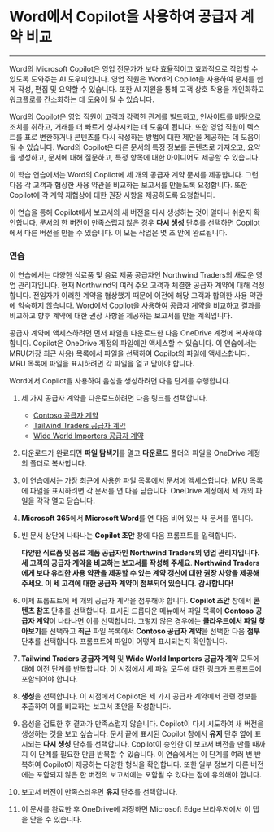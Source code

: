 
# Word에서 Copilot을 사용하여 공급자 계약 비교
---
Word의 Microsoft Copilot은 영업 전문가가 보다 효율적이고 효과적으로 작업할 수 있도록 도와주는 AI 도우미입니다. 영업 직원은 Word의 Copilot을 사용하여 문서를 쉽게 작성, 편집 및 요약할 수 있습니다. 또한 AI 지원을 통해 고객 상호 작용을 개인화하고 워크플로를 간소화하는 데 도움이 될 수 있습니다.

Word의 Copilot은 영업 직원이 고객과 강력한 관계를 빌드하고, 인사이트를 바탕으로 조치를 취하고, 거래를 더 빠르게 성사시키는 데 도움이 됩니다. 또한 영업 직원이 텍스트를 표로 변환하거나 콘텐츠를 다시 작성하는 방법에 대한 제안을 제공하는 데 도움이 될 수 있습니다. Word의 Copilot은 다른 문서의 특정 정보를 콘텐츠로 가져오고, 요약을 생성하고, 문서에 대해 질문하고, 특정 항목에 대한 아이디어도 제공할 수 있습니다.

이 학습 연습에서는 Word의 Copilot에 세 개의 공급자 계약 문서를 제공합니다. 그런 다음 각 고객과 협상한 사용 약관을 비교하는 보고서를 만들도록 요청합니다. 또한 Copilot에 각 계약 재협상에 대한 권장 사항을 제공하도록 요청합니다.

이 연습을 통해 Copilot에서 보고서의 새 버전을 다시 생성하는 것이 얼마나 쉬운지 확인합니다. 문서의 한 버전이 만족스럽지 않은 경우 **다시 생성** 단추를 선택하면 Copilot에서 다른 버전을 만들 수 있습니다. 이 모든 작업은 몇 초 안에 완료됩니다.

### 연습

이 연습에서는 다양한 식료품 및 음료 제품 공급자인 Northwind Traders의 새로운 영업 관리자입니다. 현재 Northwind의 여러 주요 고객과 체결한 공급자 계약에 대해 걱정합니다. 전임자가 이러한 계약을 협상했기 때문에 이전에 해당 고객과 합의한 사용 약관에 익숙하지 않습니다. Word에서 Copilot을 사용하여 공급자 계약을 비교하고 결과를 비교하고 향후 계약에 대한 권장 사항을 제공하는 보고서를 만들 계획입니다.

공급자 계약에 액세스하려면 먼저 파일을 다운로드한 다음 OneDrive 계정에 복사해야 합니다. Copilot은 OneDrive 계정의 파일에만 액세스할 수 있습니다. 이 연습에서는 MRU(가장 최근 사용) 목록에서 파일을 선택하여 Copilot의 파일에 액세스합니다. MRU 목록에 파일을 표시하려면 각 파일을 열고 닫아야 합니다.

Word에서 Copilot을 사용하여 음성을 생성하려면 다음 단계를 수행합니다.

1.  세 가지 공급자 계약을 다운로드하려면 다음 링크를 선택합니다.
     -  [Contoso 공급자 계약](https://go.microsoft.com/fwlink/?linkid=2268925)
     -  [Tailwind Traders 공급자 계약](https://go.microsoft.com/fwlink/?linkid=2269128)
     -  [Wide World Importers 공급자 계약](https://go.microsoft.com/fwlink/?linkid=2269129)
2.  다운로드가 완료되면 **파일 탐색기**를 열고 **다운로드** 폴더의 파일을 OneDrive 계정의 폴더로 복사합니다.
3.  이 연습에서는 가장 최근에 사용한 파일 목록에서 문서에 액세스합니다. MRU 목록에 파일을 표시하려면 각 문서를 연 다음 닫습니다. OneDrive 계정에서 세 개의 파일을 각각 열고 닫습니다.
4.  **Microsoft 365**에서 **Microsoft Word**를 연 다음 비어 있는 새 문서를 엽니다.
5.  빈 문서 상단에 나타나는 **Copilot 초안** 창에 다음 프롬프트를 입력합니다.
    
    **다양한 식료품 및 음료 제품 공급자인 Northwind Traders의 영업 관리자입니다. 세 고객의 공급자 계약을 비교하는 보고서를 작성해 주세요**. **Northwind Traders에게 보다 유리한 사용 약관을 제공할 수 있는 계약 갱신에 대한 권장 사항을 제공해 주세요. 이 세 고객에 대한 공급자 계약이 첨부되어 있습니다**. **감사합니다!**
6.  이제 프롬프트에 세 개의 공급자 계약을 첨부해야 합니다. **Copilot 초안** 창에서 **콘텐츠 참조** 단추를 선택합니다. 표시된 드롭다운 메뉴에서 파일 목록에 **Contoso 공급자 계약**이 나타나면 이를 선택합니다. 그렇지 않은 경우에는 **클라우드에서 파일 찾아보기**를 선택하고 **최근** 파일 목록에서 **Contoso 공급자 계약**을 선택한 다음 **첨부** 단추를 선택합니다. 프롬프트에 파일이 어떻게 표시되는지 확인합니다.
7.  **Tailwind Traders 공급자 계약** 및 **Wide World Importers 공급자 계약** 모두에 대해 이전 단계를 반복합니다. 이 시점에서 세 파일 모두에 대한 링크가 프롬프트에 포함되어야 합니다.
8.  **생성**을 선택합니다. 이 시점에서 Copilot은 세 가지 공급자 계약에서 관련 정보를 추출하여 이를 비교하는 보고서 초안을 작성합니다.
9.  음성을 검토한 후 결과가 만족스럽지 않습니다. Copilot이 다시 시도하여 새 버전을 생성하는 것을 보고 싶습니다. 문서 끝에 표시된 Copilot 창에서 **유지** 단추 옆에 표시되는 **다시 생성** 단추를 선택합니다. Copilot이 승인한 이 보고서 버전을 만들 때까지 이 단계를 필요한 만큼 반복할 수 있습니다. 이 연습에서는 이 단계를 여러 번 반복하여 Copilot이 제공하는 다양한 형식을 확인합니다. 또한 일부 정보가 다른 버전에는 포함되지 않은 한 버전의 보고서에는 포함될 수 있다는 점에 유의해야 합니다.
10. 보고서 버전이 만족스러우면 **유지** 단추를 선택합니다.
11. 이 문서를 완료한 후 OneDrive에 저장하면 Microsoft Edge 브라우저에서 이 탭을 닫을 수 있습니다.
